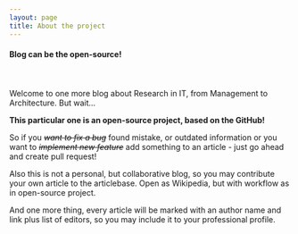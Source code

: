 ```yaml
---
layout: page
title: About the project
---
```



#### Blog can be the open-source!
<br/>
<br/>
Welcome to  one more blog about Research in IT, from Management to Architecture. But wait...

**This particular one is an open-source project, based on the GitHub!**

So if you <S>_want to fix a bug_</S> found mistake, or outdated information or you want to <S>_implement new feature_</S> add something to an article - just go ahead and create pull request!

Also this is not a personal, but collaborative blog, so you may contribute your own article to the articlebase. Open as Wikipedia, but with workflow as in open-source project. 

And one more thing, every article will be marked with an author name and link plus list of editors, so you may include it to your professional profile. 

